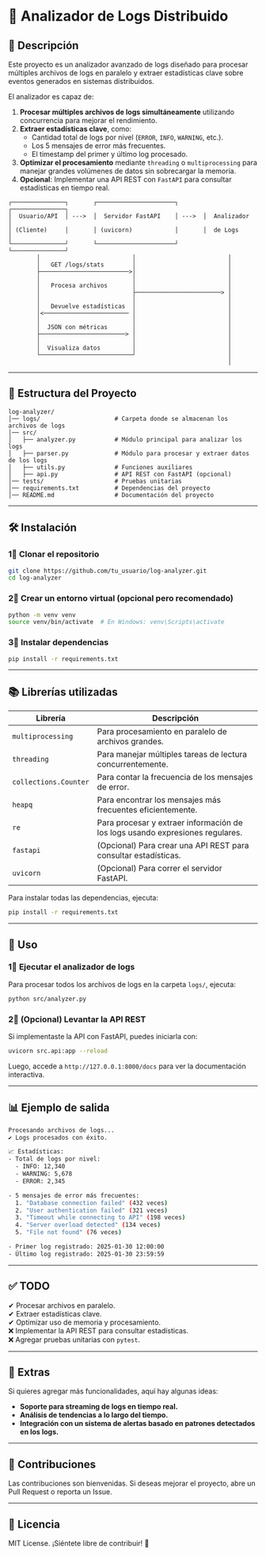 # 📝 Analizador de Logs Distribuido

## 📌 Descripción  
Este proyecto es un analizador avanzado de logs diseñado para procesar múltiples archivos de logs en paralelo y extraer estadísticas clave sobre eventos generados en sistemas distribuidos.  

El analizador es capaz de:  
1. **Procesar múltiples archivos de logs simultáneamente** utilizando concurrencia para mejorar el rendimiento.  
2. **Extraer estadísticas clave**, como:  
   - Cantidad total de logs por nivel (`ERROR`, `INFO`, `WARNING`, etc.).  
   - Los 5 mensajes de error más frecuentes.  
   - El timestamp del primer y último log procesado.  
3. **Optimizar el procesamiento** mediante `threading` o `multiprocessing` para manejar grandes volúmenes de datos sin sobrecargar la memoria.  
4. **Opcional**: Implementar una API REST con `FastAPI` para consultar estadísticas en tiempo real.  

```plaintext
┌───────────────┐       ┌──────────────────────┐       ┌───────────────┐
│  Usuario/API  │ --->  │  Servidor FastAPI    │ --->  │  Analizador   │
│ (Cliente)     │       │ (uvicorn)            │       │  de Logs      │
└───────────────┘       └──────────────────────┘       └───────────────┘
        │                          │                          │
        │   GET /logs/stats        │                          │
        ├─────────────────────────>│                          │
        │                          │                          │
        │   Procesa archivos       │                          │
        │                          ├────────────────────────> │
        │                          │                          │
        │   Devuelve estadísticas  │                          │
        │<──────────────────────── │                          │
        │                          │                          │
        │  JSON con métricas       │                          │
        ├────────────────────────> │                          │
        │                          │                          │
        │  Visualiza datos         │                          │
        └──────────────────────────┘                          │
                                                              │
```

---

## 🏰️ Estructura del Proyecto  

```
log-analyzer/
│── logs/                     # Carpeta donde se almacenan los archivos de logs
│── src/
│   ├── analyzer.py           # Módulo principal para analizar los logs
│   ├── parser.py             # Módulo para procesar y extraer datos de los logs
│   ├── utils.py              # Funciones auxiliares
│   ├── api.py                # API REST con FastAPI (opcional)
│── tests/                    # Pruebas unitarias
│── requirements.txt          # Dependencias del proyecto
│── README.md                 # Documentación del proyecto
```

---

## 🛠️ Instalación  

### 1⃣ Clonar el repositorio  
```bash
git clone https://github.com/tu_usuario/log-analyzer.git
cd log-analyzer
```

### 2⃣ Crear un entorno virtual (opcional pero recomendado)  
```bash
python -m venv venv
source venv/bin/activate  # En Windows: venv\Scripts\activate
```

### 3⃣ Instalar dependencias  
```bash
pip install -r requirements.txt
```

---

## 📚 Librerías utilizadas  

| Librería         | Descripción |
|-----------------|-------------|
| `multiprocessing` | Para procesamiento en paralelo de archivos grandes. |
| `threading` | Para manejar múltiples tareas de lectura concurrentemente. |
| `collections.Counter` | Para contar la frecuencia de los mensajes de error. |
| `heapq` | Para encontrar los mensajes más frecuentes eficientemente. |
| `re` | Para procesar y extraer información de los logs usando expresiones regulares. |
| `fastapi` | (Opcional) Para crear una API REST para consultar estadísticas. |
| `uvicorn` | (Opcional) Para correr el servidor FastAPI. |

Para instalar todas las dependencias, ejecuta:  
```bash
pip install -r requirements.txt
```

---

## 🚀 Uso  

### 1⃣ Ejecutar el analizador de logs  
Para procesar todos los archivos de logs en la carpeta `logs/`, ejecuta:  
```bash
python src/analyzer.py
```

### 2⃣ (Opcional) Levantar la API REST  
Si implementaste la API con FastAPI, puedes iniciarla con:  
```bash
uvicorn src.api:app --reload
```
Luego, accede a `http://127.0.0.1:8000/docs` para ver la documentación interactiva.

---

## 📊 Ejemplo de salida  

```bash
Procesando archivos de logs...
✔ Logs procesados con éxito.

📈 Estadísticas:
- Total de logs por nivel:
  - INFO: 12,340
  - WARNING: 5,678
  - ERROR: 2,345

- 5 mensajes de error más frecuentes:
  1. "Database connection failed" (432 veces)
  2. "User authentication failed" (321 veces)
  3. "Timeout while connecting to API" (198 veces)
  4. "Server overload detected" (134 veces)
  5. "File not found" (76 veces)

- Primer log registrado: 2025-01-30 12:00:00
- Último log registrado: 2025-01-30 23:59:59
```

---

## ✅ TODO  
✔ Procesar archivos en paralelo.  
✔ Extraer estadísticas clave.  
✔ Optimizar uso de memoria y procesamiento.  
❌ Implementar la API REST para consultar estadísticas.  
❌ Agregar pruebas unitarias con `pytest`.  

---

## 🐝 Extras  
Si quieres agregar más funcionalidades, aquí hay algunas ideas:
- **Soporte para streaming de logs en tiempo real.**
- **Análisis de tendencias a lo largo del tiempo.**
- **Integración con un sistema de alertas basado en patrones detectados en los logs.**

---

## 🐝 Contribuciones  
Las contribuciones son bienvenidas. Si deseas mejorar el proyecto, abre un Pull Request o reporta un Issue.  

---

## 🐜 Licencia  
MIT License. ¡Siéntete libre de contribuir! 🚀  
